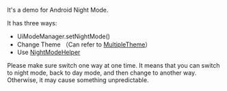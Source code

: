 It's a demo for Android Night Mode.

It has three ways:

* UiModeManager.setNightMode()
* Change Theme （Can refer to [MultipleTheme](https://github.com/dersoncheng/MultipleTheme)）
* Use [NightModeHelper](https://gist.github.com/slightfoot/c508cdc8828a478572e0)

Please make sure switch one way at one time. It means that you can switch to night mode, back to day mode, and then change to another way. Otherwise, it may cause something unpredictable.